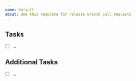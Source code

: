 ```yaml
---
name: Default
about: Use this template for release branch pull requests
---
```


<!-- Place the description of this work here, in one sentence. -->

## Tasks

<!-- Here, add all the tasks as a checklist to complete this work. -->

- [ ] ...

## Additional Tasks

<!-- Place "doesn't quite fit, but done anyway" kind of tasks here. If none,
you may remove this section. -->

- [ ] ...

<!-- Thank you very much for your contribution 🫡 -->
